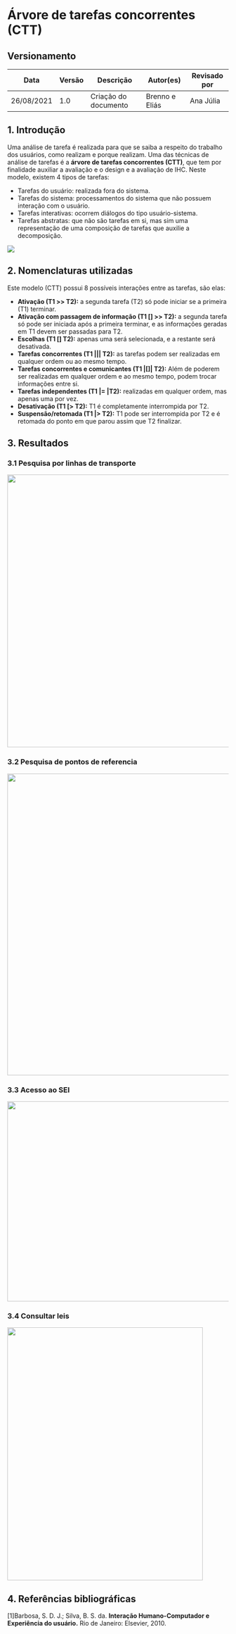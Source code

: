 # Árvore de tarefas concorrentes (CTT)

## Versionamento

Data | Versão | Descrição | Autor(es) | Revisado por
---|---|---|---|---
26/08/2021 | 1.0 | Criação do documento | Brenno e Eliás | Ana Júlia

## 1. Introdução
Uma análise de tarefa é realizada para que se saiba a respeito do trabalho dos usuários, como realizam e porque realizam. Uma das técnicas de análise de tarefas é a **árvore de tarefas concorrentes (CTT)**, que tem por finalidade auxiliar a avaliação e o design e a avaliação de IHC. Neste modelo, existem 4 tipos de tarefas:
- Tarefas do usuário: realizada fora do sistema.
- Tarefas do sistema: processamentos do sistema que não possuem interação com o usuário.
- Tarefas interativas: ocorrem diálogos do tipo usuário-sistema.
- Tarefas abstratas: que não são tarefas em si, mas sim uma representação de uma composição de tarefas que auxilie a decomposição.

<img src="images/CTT.png">

## 2. Nomenclaturas utilizadas
Este modelo (CTT) possui 8 possíveis interações entre as tarefas, são elas:
- **Ativação (T1 >> T2):** a segunda tarefa (T2) só pode iniciar se a primeira (T1) terminar.
- **Ativação com passagem de informação (T1 [] >> T2):** a segunda tarefa só pode ser iniciada após a primeira terminar, e as informações geradas em T1 devem ser passadas para T2.
- **Escolhas (T1 [] T2):** apenas uma será selecionada, e a restante será desativada.
- **Tarefas concorrentes (T1 ||| T2):** as tarefas podem ser realizadas em qualquer ordem ou ao mesmo tempo.
- **Tarefas concorrentes e comunicantes (T1 |[]| T2):** Além de poderem ser realizadas em qualquer ordem e ao mesmo tempo, podem trocar informações entre si.
- **Tarefas independentes (T1 |= |T2):** realizadas em qualquer ordem, mas apenas uma por vez.
- **Desativação (T1 [> T2):** T1 é completamente interrompida por T2.
- **Suspensão/retomada (T1 |> T2):** T1 pode ser interrompida por T2 e é retomada do ponto em que parou assim que T2 finalizar.

## 3. Resultados
### 3.1 Pesquisa por linhas de transporte
<img width="605px" height="620px" src="images/diagramaTarefa1.png">

### 3.2 Pesquisa de pontos de referencia
<img width="525px" height="686px" src="images/diagramaTarefa2.png">

### 3.3 Acesso ao SEI
<img width="505px" height="455px" src="images/diagramaTarefa3.png">

### 3.4 Consultar leis
<img width="445px" height="575px" src="images/diagramaTarefa4.png">


## 4. Referências bibliográficas
[1]Barbosa, S. D. J.; Silva, B. S. da. **Interação Humano-Computador e Experiência do usuário.** Rio de Janeiro: Elsevier, 2010.
